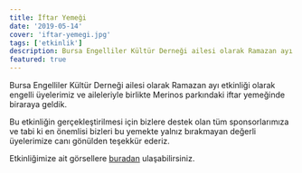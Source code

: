 ```yaml
---
title: İftar Yemeği
date: '2019-05-14'
cover: 'iftar-yemegi.jpg'
tags: ['etkinlik']
description: Bursa Engelliler Kültür Derneği ailesi olarak Ramazan ayı etkinliği olarak engelli üyelerimiz ve aileleriyle birlikte Merinos parkındaki iftar yemeğinde biraraya geldik.
featured: true
---
```


Bursa Engelliler Kültür Derneği ailesi olarak Ramazan ayı etkinliği olarak engelli üyelerimiz ve aileleriyle birlikte Merinos parkındaki iftar yemeğinde biraraya geldik.

Bu etkinliğin gerçekleştirilmesi için bizlere destek olan tüm sponsorlarımıza ve tabi ki en önemlisi bizleri bu yemekte yalnız bırakmayan değerli üyelerimize canı gönülden teşekkür ederiz.

Etkinliğimize ait görsellere <a href="https://photos.app.goo.gl/KmFdDQxXYWHKa9Tx7" target="_blank" rel="noopener noreferrer">buradan</a> ulaşabilirsiniz.
